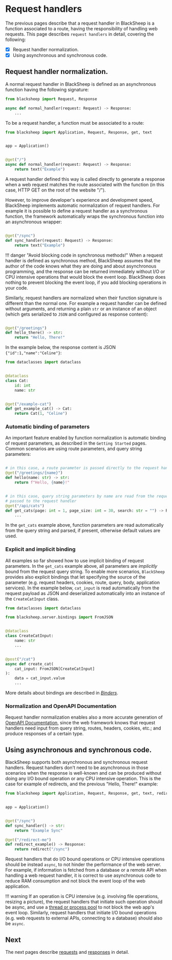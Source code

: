 # Request handlers

The previous pages describe that a request handler in BlackSheep is a function
associated to a route,  having the responsibility of handling web requests.
This page describes `request handlers` in detail, covering the following:

- [X] Request handler normalization.
- [X] Using asynchronous and synchronous code.

## Request handler normalization.
A normal request handler in BlackSheep is defined as an asynchronous function
having the following signature:

```python
from blacksheep import Request, Response

async def normal_handler(request: Request) -> Response:
    ...

```

To be a request handler, a function must be associated to a route:

```python
from blacksheep import Application, Request, Response, get, text


app = Application()


@get("/")
async def normal_handler(request: Request) -> Response:
    return text("Example")
```

A request handler defined this way is called directly to generate a response
when a web request matches the route associated with the function (in this
case, HTTP GET on the root of the website "/").

However, to improve developer's experience and development speed, BlackSheep
implements automatic normalization of request handlers. For example it is
possible to define a request handler as a synchronous function, the framework
automatically wraps the synchronous function into an asynchronous wrapper:

```python

@get("/sync")
def sync_handler(request: Request) -> Response:
    return text("Example")

```

!!! danger "Avoid blocking code in synchronous methods!"
    When a request handler is defined as synchronous method, BlackSheep
    assumes that the author of the code knows what they are doing and about
    asynchronous programming, and the response can be returned immediately
    without I/O or CPU intensive operations that would block the event loop.
    BlackSheep does nothing to prevent blocking the event loop, if you add
    blocking operations in your code.

Similarly, request handlers are normalized when their function signature is
different than the normal one. For example a request handler can be defined
without arguments, and returning a plain `str` or an instance of an object
(which gets serialized to `JSON` and configured as response content):

```python

@get("/greetings")
def hello_there() -> str:
    return "Hello, There!"

```

In the example below, the response content is JSON `{"id":1,"name":"Celine"}`:

```python
from dataclasses import dataclass


@dataclass
class Cat:
    id: int
    name: str


@get("/example-cat")
def get_example_cat() -> Cat:
    return Cat(1, "Celine")

```

### Automatic binding of parameters

An important feature enabled by function normalization is automatic binding of
request parameters, as described in the `Getting Started` pages. Common
scenarios are using route parameters, and query string parameters:

```python

# in this case, a route parameter is passed directly to the request handler
@get("/greetings/{name}")
def hello(name: str) -> str:
    return f"Hello, {name}!"


# in this case, query string parameters by name are read from the request and
# passed to the request handler
@get("/api/cats")
def get_cats(page: int = 1, page_size: int = 30, search: str = "") -> Response:
    ...

```

In the `get_cats` example above, function parameters are read automatically
from the query string and parsed, if present, otherwise default values are
used.

### Explicit and implicit binding

All examples so far showed how to use implicit binding of request parameters.
In the `get_cats` example above, all parameters are _implicitly_ bound from the
request query string. To enable more scenarios, `BlackSheep` provides also
explicit bindings that let specifying the source of the parameter (e.g.
request headers, cookies, route, query, body, application services). In the
example below, `cat_input` is read automatically from the request payload as
JSON and deserialized automatically into an instance of the `CreateCatInput`
class.

```python
from dataclasses import dataclass

from blacksheep.server.bindings import FromJSON


@dataclass
class CreateCatInput:
    name: str
    ...


@post("/cat")
async def create_cat(
    cat_input: FromJSON[CreateCatInput]
):
    data = cat_input.value
    ...
```

More details about bindings are described in _[Binders](../binders/)_.

### Normalization and OpenAPI Documentation

Request handler normalization enables also a more accurate generation of
[OpenAPI Documentation](../openapi/), since the web framework knows that request
handlers need input from query string, routes, headers, cookies, etc.; and
produce responses of a certain type.

## Using asynchronous and synchronous code.

BlackSheep supports both asynchronous and synchronous request handlers. Request
handlers don't need to be asynchronous in those scenarios when the response is
well-known and can be produced without doing any I/O bound operation or any
CPU intensive operation. This is the case for example of redirects, and the
previous "Hello, There!" example:

```python
from blacksheep import Application, Request, Response, get, text, redirect


app = Application()


@get("/sync")
def sync_handler() -> str:
    return "Example Sync"

@get("/redirect-me")
def redirect_example() -> Response:
    return redirect("/sync")

```

Request handlers that do I/O bound operations or CPU intensive operations
should be instead `async`, to not hinder the performance of the web server. For
example, if information is fetched from a database or a remote API when
handling a web request handler, it is correct to use asynchronous code
to reduce RAM consumption and not block the event loop of the web application.

!!! warning
    If an operation is CPU intensive (e.g. involving file operations,
    resizing a picture), the request handlers that initiate such operation should
    be async, and use a [thread or process
    pool](https://docs.python.org/3/library/asyncio-eventloop.html#executing-code-in-thread-or-process-pools)
    to not block the web app's event loop.
    Similarly, request handlers that initiate I/O bound operations (e.g. web
    requests to external APIs, connecting to a database) should also be `async`.

## Next
The next pages describe [requests](../requests/) and [responses](../responses/)
in detail.
